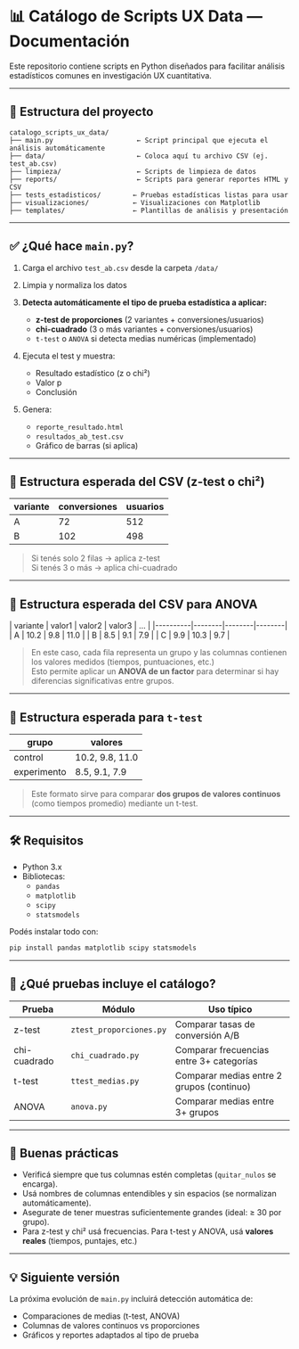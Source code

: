 # 📊 Catálogo de Scripts UX Data — Documentación

Este repositorio contiene scripts en Python diseñados para facilitar análisis estadísticos comunes en investigación UX cuantitativa.

---

## 📁 Estructura del proyecto

```
catalogo_scripts_ux_data/
├── main.py                     ← Script principal que ejecuta el análisis automáticamente
├── data/                       ← Coloca aquí tu archivo CSV (ej. test_ab.csv)
├── limpieza/                   ← Scripts de limpieza de datos
├── reports/                    ← Scripts para generar reportes HTML y CSV
├── tests_estadisticos/        ← Pruebas estadísticas listas para usar
├── visualizaciones/           ← Visualizaciones con Matplotlib
├── templates/                 ← Plantillas de análisis y presentación
```

---

## ✅ ¿Qué hace `main.py`?

1. Carga el archivo `test_ab.csv` desde la carpeta `/data/`
2. Limpia y normaliza los datos
3. **Detecta automáticamente el tipo de prueba estadística a aplicar:**
   - **z-test de proporciones** (2 variantes + conversiones/usuarios)
   - **chi-cuadrado** (3 o más variantes + conversiones/usuarios)
   - `t-test` o `ANOVA` si detecta medias numéricas (implementado)

4. Ejecuta el test y muestra:
   - Resultado estadístico (z o chi²)
   - Valor p
   - Conclusión
5. Genera:
   - `reporte_resultado.html`
   - `resultados_ab_test.csv`
   - Gráfico de barras (si aplica)

---

## 📌 Estructura esperada del CSV (z-test o chi²)

| variante | conversiones | usuarios |
|----------|--------------|----------|
| A        | 72           | 512      |
| B        | 102          | 498      |

> Si tenés solo 2 filas → aplica z-test  
> Si tenés 3 o más → aplica chi-cuadrado

---

## 📌 Estructura esperada del CSV para ANOVA

| variante | valor1 | valor2 | valor3 | ... |
|----------|--------|--------|--------|
| A        | 10.2   | 9.8    | 11.0   |
| B        | 8.5    | 9.1    | 7.9    |
| C        | 9.9    | 10.3   | 9.7    |

> En este caso, cada fila representa un grupo y las columnas contienen los valores medidos (tiempos, puntuaciones, etc.)  
> Esto permite aplicar un **ANOVA de un factor** para determinar si hay diferencias significativas entre grupos.

---

## 📌 Estructura esperada para `t-test`

| grupo     | valores                    |
|-----------|----------------------------|
| control   | 10.2, 9.8, 11.0            |
| experimento | 8.5, 9.1, 7.9             |

> Este formato sirve para comparar **dos grupos de valores continuos** (como tiempos promedio) mediante un t-test.

---

## 🛠 Requisitos

- Python 3.x
- Bibliotecas:
  - `pandas`
  - `matplotlib`
  - `scipy`
  - `statsmodels`

Podés instalar todo con:

```bash
pip install pandas matplotlib scipy statsmodels
```

---

## 🧪 ¿Qué pruebas incluye el catálogo?

| Prueba            | Módulo                      | Uso típico                                   |
|-------------------|-----------------------------|----------------------------------------------|
| z-test            | `ztest_proporciones.py`     | Comparar tasas de conversión A/B             |
| chi-cuadrado      | `chi_cuadrado.py`           | Comparar frecuencias entre 3+ categorías     |
| t-test            | `ttest_medias.py`           | Comparar medias entre 2 grupos (continuo)    |
| ANOVA             | `anova.py`                  | Comparar medias entre 3+ grupos              |

---

## 🧠 Buenas prácticas

- Verificá siempre que tus columnas estén completas (`quitar_nulos` se encarga).
- Usá nombres de columnas entendibles y sin espacios (se normalizan automáticamente).
- Asegurate de tener muestras suficientemente grandes (ideal: ≥ 30 por grupo).
- Para z-test y chi² usá frecuencias. Para t-test y ANOVA, usá **valores reales** (tiempos, puntajes, etc.)

---

## 💡 Siguiente versión

La próxima evolución de `main.py` incluirá detección automática de:
- Comparaciones de medias (t-test, ANOVA)
- Columnas de valores continuos vs proporciones
- Gráficos y reportes adaptados al tipo de prueba

